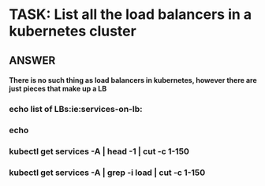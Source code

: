 

# TASK:  List all the load balancers in a kubernetes cluster


## ANSWER

#### There is no such thing as load balancers in kubernetes, however there are just pieces that make up a LB

### echo list of LBs:ie:services-on-lb:
### echo
### kubectl  get services -A | head -1 | cut -c 1-150
### kubectl  get services -A | grep -i load | cut -c 1-150


